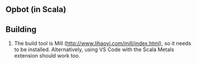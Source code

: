 ## Opbot (in Scala)

## Building
1. The build tool is Mill (http://www.lihaoyi.com/mill/index.html), so it needs to be installed. Alternatively, using VS Code with the Scala Metals extension should work too.